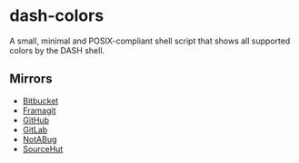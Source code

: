 # dash-colors
A small, minimal and POSIX-compliant shell script that shows all supported
colors by the DASH shell.

## Mirrors
* [Bitbucket](https://bitbucket.org/firasuke/dash-colors)
* [Framagit](https://framagit.org/firasuke/dash-colors)
* [GitHub](https://github.com/firasuke/dash-colors)
* [GitLab](https://gitlab.com/firasuke/dash-colors)
* [NotABug](https://notabug.org/firasuke/dash-colors)
* [SourceHut](https://git.sr.ht/~firasuke/dash-colors)
